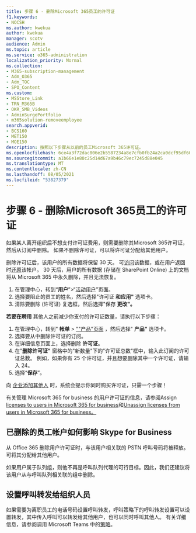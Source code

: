 ```yaml
---
title: 步骤 6 - 删除Microsoft 365员工的许可证
f1.keywords:
- NOCSH
ms.author: kwekua
author: kwekua
manager: scotv
audience: Admin
ms.topic: article
ms.service: o365-administration
localization_priority: Normal
ms.collection:
- M365-subscription-management
- Adm_O365
- Adm_TOC
- SPO_Content
ms.custom:
- MSStore_Link
- TRN_M365B
- OKR_SMB_Videos
- AdminSurgePortfolio
- m365solution-removeemployee
search.appverid:
- BCS160
- MET150
- MOE150
description: 按照以下步骤从以前的员工Microsoft 365许可证。
ms.openlocfilehash: 6ce4a3f72dac806e2b5587234a8e7cfb0fb24a2ca0dcf95df608bdd5ce23c6fe
ms.sourcegitcommit: a1b66e1e80c25d14d67a9b46c79ec7245d88e045
ms.translationtype: MT
ms.contentlocale: zh-CN
ms.lasthandoff: 08/05/2021
ms.locfileid: "53827379"
---
```

# <a name="step-6---remove-the-microsoft-365-license-from-a-former-employee"></a>步骤 6 - 删除Microsoft 365员工的许可证

如果某人离开组织后不想支付许可证费用，则需要删除其Microsoft 365许可证，然后从订阅中删除。 如果不删除许可证，可以将许可证分配给其他用户。
  
删除许可证后，该用户的所有数据将保留 30 天。 可[访问](get-access-to-and-back-up-a-former-user-s-data.md)该数据，或在用户返回时[还原](restore-user.md)该帐户。 30 天后，用户的所有数据 (存储在 SharePoint Online) 上的文档将从 Microsoft 365 中永久删除，并且无法恢复。

1. 在管理中心，转到“**用户**”\>“<a href="https://go.microsoft.com/fwlink/p/?linkid=834822" target="_blank">活动用户</a>”页面。
2. 选择要阻止的员工的姓名，然后选择"许可证 **和应用"** 选项卡。
3. 清除要删除 (许可证) 复选框，然后选择"保存 **更改"。**

**若要在聘用** 其他人之前减少你支付的许可证数量，请执行以下步骤：

1. 在管理中心，转到" **帐单** \> <a href="https://go.microsoft.com/fwlink/p/?linkid=842054" target="_blank">""产品"页面</a> ，然后选择" **产品"** 选项卡。
2. 选择要从中删除许可证的订阅。
3. 在详细信息页面上，选择删除 **许可证**。
4. 在"**删除许可证"** 窗格中的"新数量"下的"许可证总数"框中，输入此订阅的许可证总数。 例如，如果你有 25 个许可证，并且想要删除其中一个许可证，请输入 24。
5. 选择“**保存**”。

向 [企业添加其他人](add-users.md) 时，系统会提示你同时购买许可证，只需一个步骤！

有关管理 Microsoft 365 for business 的用户许可证的信息，请参阅Assign [licenses to users in Microsoft 365 for business](../manage/assign-licenses-to-users.md)和[Unassign licenses from users in Microsoft 365 for business。](../manage/remove-licenses-from-users.md)
  
## <a name="how-the-deleted-employee-account-affects-skype-for-business"></a>已删除的员工帐户如何影响 Skype for Business

从 Office 365 删除用户许可证时，与该用户相关联的 PSTN 呼叫号码将被释放。可将其分配给其他用户。
  
如果用户属于队列组，则他不再是呼叫队列代理的可行目标。因此，我们还建议将该用户从与呼叫队列相关联的组中删除。

## <a name="set-up-call-forwarding-to-people-in-your-organization"></a>设置呼叫转发给组织人员

如果需要为离职员工的电话号码设置呼叫转发，呼叫策略下的呼叫转发设置可以设置转发，其中传入呼叫可以转发给其他用户，也可以同时呼叫其他人。 有关详细信息，请参阅调用 Microsoft Teams 中的[策略](/microsoftteams/teams-calling-policy)。
